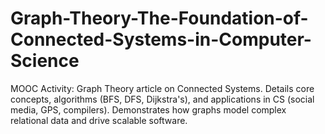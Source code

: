 # Graph-Theory-The-Foundation-of-Connected-Systems-in-Computer-Science
MOOC Activity: Graph Theory article on Connected Systems. Details core concepts, algorithms (BFS, DFS, Dijkstra's), and applications in CS (social media, GPS, compilers). Demonstrates how graphs model complex relational data and drive scalable software.

